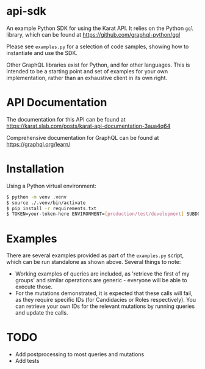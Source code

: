 # api-sdk

An example Python SDK for using the Karat API. It relies on the Python `gql` library, which can be found at https://github.com/graphql-python/gql

Please see `examples.py` for a selection of code samples, showing how to instantiate and use the SDK.

Other GraphQL libraries exist for Python, and for other languages. This is intended to be a starting point and set of examples for your own implementation, rather than an exhaustive client in its own right.

# API Documentation

The documentation for this API can be found at https://karat.slab.com/posts/karat-api-documentation-3aua4q64

Comprehensive documentation for GraphQL can be found at https://graphql.org/learn/

# Installation

Using a Python virtual environment:

```bash
$ python -m venv .venv
$ source ./.venv/bin/activate
$ pip install -r requirements.txt
$ TOKEN=your-token-here ENVIRONMENT=[production/test/development] SUBDOMAIN=your-subdomain-here python examples.py
```

# Examples

There are several examples provided as part of the `examples.py` script, which can be run standalone as shown above. Several things to note:

* Working examples of queries are included, as 'retrieve the first of my groups' and similar operations are generic - everyone will be able to execute those.
* For the mutations demonstrated, it is expected that these calls will fail, as they require specific IDs (for Candidacies or Roles respectively). You can retrieve your own IDs for the relevant mutations by running queries and update the calls.

# TODO
- Add postprocessing to most queries and mutations
- Add tests